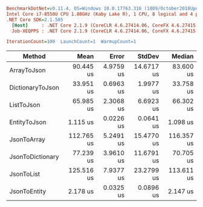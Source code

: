 ``` ini

BenchmarkDotNet=v0.11.4, OS=Windows 10.0.17763.316 (1809/October2018Update/Redstone5)
Intel Core i7-8550U CPU 1.80GHz (Kaby Lake R), 1 CPU, 8 logical and 4 physical cores
.NET Core SDK=2.1.505
  [Host]     : .NET Core 2.1.9 (CoreCLR 4.6.27414.06, CoreFX 4.6.27415.01), 64bit RyuJIT
  Job-XEQPPS : .NET Core 2.1.9 (CoreCLR 4.6.27414.06, CoreFX 4.6.27415.01), 64bit RyuJIT

IterationCount=100  LaunchCount=1  WarmupCount=1  

```
|           Method |       Mean |     Error |     StdDev |     Median |
|----------------- |-----------:|----------:|-----------:|-----------:|
|      ArrayToJson |  90.445 us | 4.9759 us | 14.6717 us |  83.600 us |
| DictionaryToJson |  33.951 us | 0.6963 us |  1.9977 us |  33.758 us |
|       ListToJson |  65.985 us | 2.3068 us |  6.6923 us |  66.302 us |
|     EntityToJson |   1.115 us | 0.0226 us |  0.0641 us |   1.098 us |
|      JsonToArray | 112.765 us | 5.2491 us | 15.4770 us | 116.357 us |
| JsonToDictionary |  77.239 us | 3.9610 us | 11.6791 us |  70.705 us |
|       JsonToList | 125.516 us | 7.9377 us | 23.2799 us | 113.611 us |
|     JsonToEntity |   2.178 us | 0.0325 us |  0.0896 us |   2.147 us |
